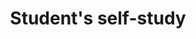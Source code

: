 ---
id: periodicity-students-self-study
title: Student's self-study
custom_edit_url: null
hide_table_of_contents: true
---